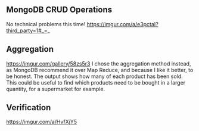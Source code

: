 ## MongoDB CRUD Operations
No technical problems this time!
https://imgur.com/a/e3pctaI?third_party=1#_=_

## Aggregation
https://imgur.com/gallery/58zs5r3
I chose the aggregation method instead, as MongoDB recommend it over Map Reduce, and because I like it better, to be honest.
The output shows how many of each product has been sold. This could be useful to find which products need to be bought in a larger quantity, for a supermarket for example.

## Verification
https://imgur.com/a/HvfXjY5
